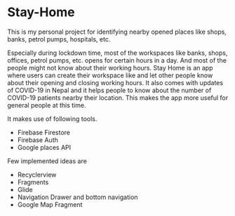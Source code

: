 # Stay-Home

This is my personal project for identifying nearby opened places like shops, banks, petrol pumps, hospitals, etc. 

Especially during lockdown time, most of the workspaces like banks, shops, offices, petrol pumps, etc. opens for certain hours in a day. And most of the people might not know about their working hours. 
Stay Home is an app where users can create their workspace like  and let other people know about their opening and closing working hours. It also comes with updates of COVID-19 in Nepal and it helps people to know about the number of COVID-19 patients nearby their location. This makes the app more useful for general people at this time.

It makes use of following tools.
- Firebase Firestore
- Firebase Auth
- Google places API

Few implemented ideas are
- Recyclerview
- Fragments
- Glide
- Navigation Drawer and bottom navigation
- Google Map Fragment

